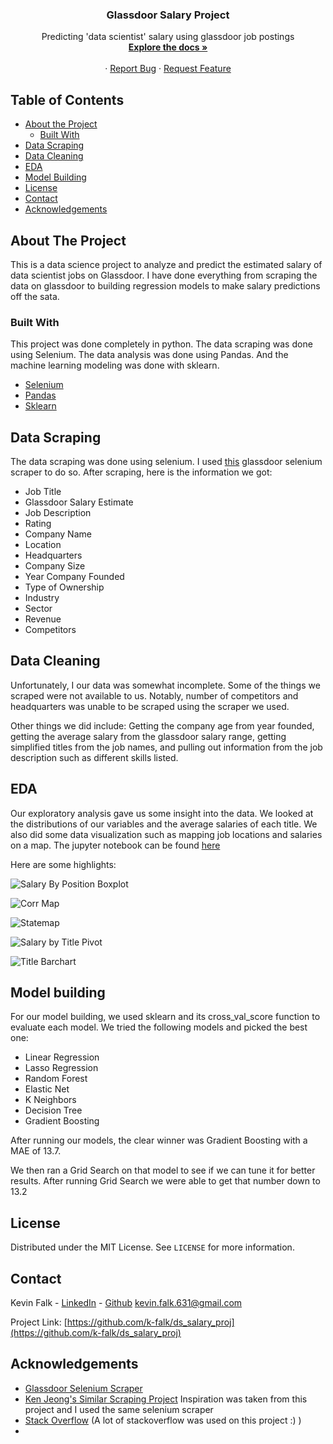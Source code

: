 
<!--
*** Thanks for checking out this README Template. If you have a suggestion that would
*** make this better, please fork the repo and create a pull request or simply open
*** an issue with the tag "enhancement".
*** Thanks again! Now go create something AMAZING! :D
-->





<!-- PROJECT SHIELDS -->





  <h3 align="center">Glassdoor Salary Project</h3>

  <p align="center">
    Predicting 'data scientist' salary using glassdoor job postings
    <br />
    <a href="https://github.com/k-falk/ds_salary_proj"
    ><strong>Explore the docs »</strong></a>
    <br />
    <br />
    ·
    <a href="https://github.com/k-falk/ds_salary_proj/issues">Report Bug</a>
    ·
    <a href="https://github.com/k-falk/ds_salary_proj/issues">Request Feature</a>
  </p>
</p>



<!-- TABLE OF CONTENTS -->
## Table of Contents

* [About the Project](#about-the-project)
  * [Built With](#built-with)
* [Data Scraping](#data-scraping)
* [Data Cleaning](#data-cleaning)
* [EDA](#eda)
* [Model Building](#model-building)
* [License](#license)
* [Contact](#contact)
* [Acknowledgements](#acknowledgements)



<!-- ABOUT THE PROJECT -->
## About The Project

This is a data science project to analyze and predict the estimated salary of data scientist jobs on Glassdoor. I have done everything from scraping the data on glassdoor to building regression models to make salary predictions off the sata. 


### Built With
This project was done completely in python. The data scraping was done using Selenium. The data analysis was done using Pandas. And the machine learning modeling was done with sklearn. 
* [Selenium](https://www.selenium.dev/)
* [Pandas](https://pandas.pydata.org/)
* [Sklearn](https://scikit-learn.org/stable/)


<!-- Data Scraping-->
## Data Scraping

The data scraping was done using selenium. I used [this](https://towardsdatascience.com/selenium-tutorial-scraping-glassdoor-com-in-10-minutes-3d0915c6d905) glassdoor selenium scraper to do so. 
After scraping, here is the information we got: 
* Job Title
* Glassdoor Salary Estimate
* Job Description
* Rating
* Company Name
* Location
* Headquarters
* Company Size
* Year Company Founded
* Type of Ownership
* Industry
* Sector
* Revenue
* Competitors

<!-- Data Cleaning-->
## Data Cleaning
Unfortunately, I our data was somewhat incomplete. Some of the things we scraped were not available to us. Notably, number of competitors and headquarters was unable to be scraped using the scraper we used. 

Other things we did include:
Getting the company age from year founded, getting the average salary from the glassdoor salary range, getting simplified titles from the job names, and pulling out information from the job description such as different skills listed. 

<!-- EDA-->
## EDA

Our exploratory analysis gave us some insight into the data. We looked at the distributions of our variables and the average salaries of each title. We also did some data visualization such as mapping job locations and salaries on a map. The jupyter notebook can be found [here](https://github.com/k-falk/ds_salary_proj/blob/master/eda.ipynb)

Here are some highlights:

![Salary By Position Boxplot](https://github.com/k-falk/ds_salary_proj/blob/master/salary_title_boxplot.PNG)

![Corr Map](https://github.com/k-falk/ds_salary_proj/blob/master/corr_map.PNG)

![Statemap](https://github.com/k-falk/ds_salary_proj/blob/master/statemap.PNG)

![Salary by Title Pivot](https://github.com/k-falk/ds_salary_proj/blob/master/title_salary_pivot.PNG)

![Title Barchart](https://github.com/k-falk/ds_salary_proj/blob/master/title_barchart.PNG)
<!-- Model building -->
## Model building

For our model building, we used sklearn and its cross_val_score function to evaluate each model. We tried the following models and picked the best one: 
* Linear Regression
* Lasso Regression
* Random Forest
* Elastic Net
* K Neighbors
* Decision Tree
* Gradient Boosting

After running our models, the clear winner was Gradient Boosting with a MAE of 13.7. 

We then ran a Grid Search on that model to see if we can tune it for better results. After running Grid Search we were able to get that number down to 13.2


<!-- LICENSE -->
## License

Distributed under the MIT License. See `LICENSE` for more information.



<!-- CONTACT -->
## Contact

Kevin Falk - [LinkedIn](in-k-falk) - [Github](github.com/k-falk) 
kevin.falk.631@gmail.com

Project Link: [https://github.com/k-falk/ds_salary_proj](https://github.com/k-falk/ds_salary_proj)



<!-- ACKNOWLEDGEMENTS -->
## Acknowledgements
* [Glassdoor Selenium Scraper](https://towardsdatascience.com/selenium-tutorial-scraping-glassdoor-com-in-10-minutes-3d0915c6d905)
* [Ken Jeong's Similar Scraping Project](https://github.com/PlayingNumbers/ds_salary_proj) Inspiration was taken from this project and I used the same selenium scraper 
* [Stack Overflow](https://stackoverflow.com/) (A lot of stackoverflow was used on this project :) )
* 




